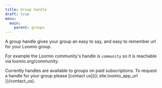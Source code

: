 ```yaml
---
title: Group handle
draft: true
menu:
  main:
    parent: groups
---
```


A group handle gives your group an easy to say, and easy to remember url for your Loomio group.

For example the Loomio community's handle is `community` so it is reachable via loomio.org/community.

Currently handles are available to groups on paid subscriptions. To request a handle for your group please [contact us]({{ site.loomio_app_url }}/contact_us).

